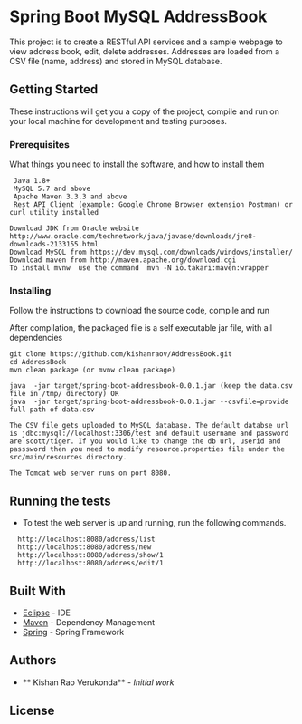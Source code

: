 # Spring Boot MySQL AddressBook

This project is to create a RESTful API services and a sample webpage to view address book, edit, delete addresses. Addresses are loaded from a CSV file (name, address) and stored in MySQL database.

## Getting Started

These instructions will get you a copy of the project, compile and run on your local machine for development and testing purposes.

### Prerequisites

What things you need to install the software, and how to install them

```
 Java 1.8+
 MySQL 5.7 and above
 Apache Maven 3.3.3 and above
 Rest API Client (example: Google Chrome Browser extension Postman) or curl utility installed
```

```
Download JDK from Oracle website http://www.oracle.com/technetwork/java/javase/downloads/jre8-downloads-2133155.html
Download MySQL from https://dev.mysql.com/downloads/windows/installer/
Download maven from http://maven.apache.org/download.cgi
To install mvnw  use the command  mvn -N io.takari:maven:wrapper
```

### Installing

Follow the instructions to download the source code, compile and run

After compilation, the packaged file is a self executable jar file, with all dependencies

```
git clone https://github.com/kishanraov/AddressBook.git
cd AddressBook
mvn clean package (or mvnw clean package)

java  -jar target/spring-boot-addressbook-0.0.1.jar (keep the data.csv file in /tmp/ directory) OR
java  -jar target/spring-boot-addressbook-0.0.1.jar --csvfile=provide full path of data.csv

The CSV file gets uploaded to MySQL database. The default databse url is jdbc:mysql://localhost:3306/test and default username and password are scott/tiger. If you would like to change the db url, userid and passsword then you need to modify resource.properties file under the src/main/resources directory.

The Tomcat web server runs on port 8080.
```


## Running the tests

  * To test the web server is up and running, run the following commands.

```
  http://localhost:8080/address/list
  http://localhost:8080/address/new
  http://localhost:8080/address/show/1
  http://localhost:8080/address/edit/1

```  

## Built With

* [Eclipse](http://www.eclipse.org/downloads/) - IDE
* [Maven](https://maven.apache.org/) - Dependency Management
* [Spring](https://spring.io/) - Spring Framework 


## Authors

* ** Kishan Rao Verukonda** - *Initial work*


## License

